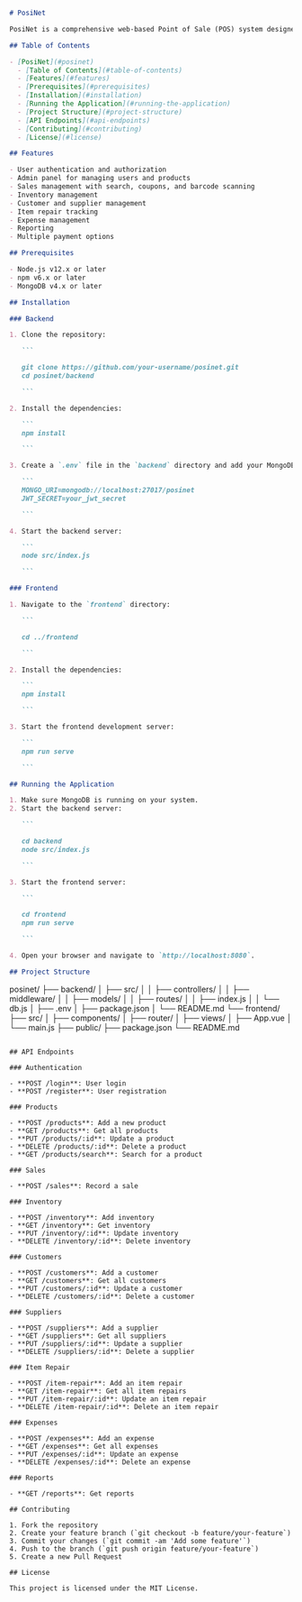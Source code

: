 ````markdown
# PosiNet

PosiNet is a comprehensive web-based Point of Sale (POS) system designed to manage sales, inventory, customers, suppliers, item repairs, expenses, and reports. It also includes advanced features like coupon management, barcode scanning, and multiple payment options. The frontend is built with Vue.js, while the backend is powered by Node.js and MongoDB.

## Table of Contents

- [PosiNet](#posinet)
  - [Table of Contents](#table-of-contents)
  - [Features](#features)
  - [Prerequisites](#prerequisites)
  - [Installation](#installation)
  - [Running the Application](#running-the-application)
  - [Project Structure](#project-structure)
  - [API Endpoints](#api-endpoints)
  - [Contributing](#contributing)
  - [License](#license)

## Features

- User authentication and authorization
- Admin panel for managing users and products
- Sales management with search, coupons, and barcode scanning
- Inventory management
- Customer and supplier management
- Item repair tracking
- Expense management
- Reporting
- Multiple payment options

## Prerequisites

- Node.js v12.x or later
- npm v6.x or later
- MongoDB v4.x or later

## Installation

### Backend

1. Clone the repository:

   ```

   git clone https://github.com/your-username/posinet.git
   cd posinet/backend

   ```

2. Install the dependencies:

   ```
   npm install

   ```

3. Create a `.env` file in the `backend` directory and add your MongoDB connection string and JWT secret:

   ```
   MONGO_URI=mongodb://localhost:27017/posinet
   JWT_SECRET=your_jwt_secret

   ```

4. Start the backend server:

   ```
   node src/index.js

   ```

### Frontend

1. Navigate to the `frontend` directory:

   ```

   cd ../frontend

   ```

2. Install the dependencies:

   ```
   npm install

   ```

3. Start the frontend development server:

   ```
   npm run serve

   ```

## Running the Application

1. Make sure MongoDB is running on your system.
2. Start the backend server:

   ```

   cd backend
   node src/index.js

   ```

3. Start the frontend server:

   ```

   cd frontend
   npm run serve

   ```

4. Open your browser and navigate to `http://localhost:8080`.

## Project Structure
````

posinet/
├── backend/
│ ├── src/
│ │ ├── controllers/
│ │ ├── middleware/
│ │ ├── models/
│ │ ├── routes/
│ │ ├── index.js
│ │ └── db.js
│ ├── .env
│ ├── package.json
│ └── README.md
└── frontend/
├── src/
│ ├── components/
│ ├── router/
│ ├── views/
│ ├── App.vue
│ └── main.js
├── public/
├── package.json
└── README.md

```

## API Endpoints

### Authentication

- **POST /login**: User login
- **POST /register**: User registration

### Products

- **POST /products**: Add a new product
- **GET /products**: Get all products
- **PUT /products/:id**: Update a product
- **DELETE /products/:id**: Delete a product
- **GET /products/search**: Search for a product

### Sales

- **POST /sales**: Record a sale

### Inventory

- **POST /inventory**: Add inventory
- **GET /inventory**: Get inventory
- **PUT /inventory/:id**: Update inventory
- **DELETE /inventory/:id**: Delete inventory

### Customers

- **POST /customers**: Add a customer
- **GET /customers**: Get all customers
- **PUT /customers/:id**: Update a customer
- **DELETE /customers/:id**: Delete a customer

### Suppliers

- **POST /suppliers**: Add a supplier
- **GET /suppliers**: Get all suppliers
- **PUT /suppliers/:id**: Update a supplier
- **DELETE /suppliers/:id**: Delete a supplier

### Item Repair

- **POST /item-repair**: Add an item repair
- **GET /item-repair**: Get all item repairs
- **PUT /item-repair/:id**: Update an item repair
- **DELETE /item-repair/:id**: Delete an item repair

### Expenses

- **POST /expenses**: Add an expense
- **GET /expenses**: Get all expenses
- **PUT /expenses/:id**: Update an expense
- **DELETE /expenses/:id**: Delete an expense

### Reports

- **GET /reports**: Get reports

## Contributing

1. Fork the repository
2. Create your feature branch (`git checkout -b feature/your-feature`)
3. Commit your changes (`git commit -am 'Add some feature'`)
4. Push to the branch (`git push origin feature/your-feature`)
5. Create a new Pull Request

## License

This project is licensed under the MIT License.
```
